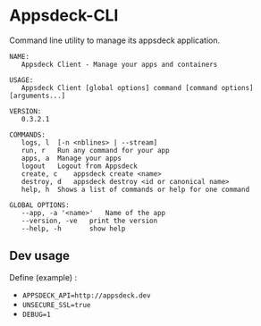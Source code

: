 Appsdeck-CLI
============

Command line utility to manage its appsdeck application.

```
NAME:
   Appsdeck Client - Manage your apps and containers

USAGE:
   Appsdeck Client [global options] command [command options] [arguments...]

VERSION:
   0.3.2.1

COMMANDS:
   logs, l	[-n <nblines> | --stream]
   run, r	Run any command for your app
   apps, a	Manage your apps
   logout	Logout from Appsdeck
   create, c	appsdeck create <name>
   destroy, d	appsdeck destroy <id or canonical name>
   help, h	Shows a list of commands or help for one command
   
GLOBAL OPTIONS:
   --app, -a '<name>'	Name of the app
   --version, -ve	print the version
   --help, -h		show help

```

Dev usage
---------

Define (example) :

* `APPSDECK_API=http://appsdeck.dev`
* `UNSECURE_SSL=true`
* `DEBUG=1`
